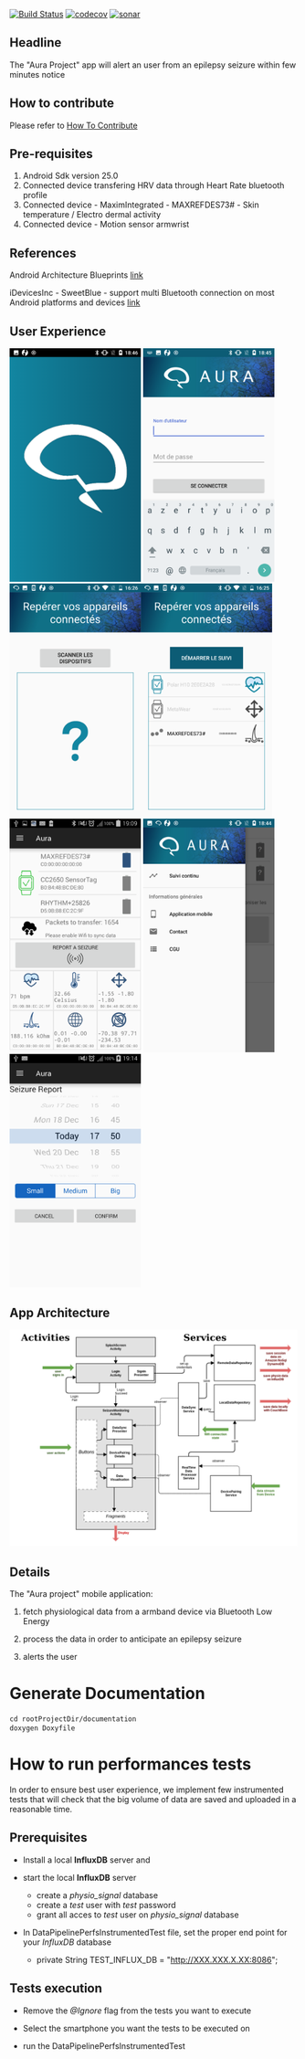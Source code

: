 
[![Build Status](https://travis-ci.org/Aura-healthcare/Aura_mobile_app.svg?branch=master)](https://travis-ci.org/Aura-healthcare/Aura_mobile_app)
[![codecov](https://codecov.io/gh/Aura-healthcare/Aura_mobile_app/branch/master/graph/badge.svg)](https://codecov.io/gh/Aura-healthcare/Aura_mobile_app)
[![sonar](https://sonarcloud.io/api/project_badges/measure?project=Aura_mobile_app%3Aapp&metric=alert_status)](https://sonarcloud.io/dashboard?id=Aura_mobile_app%3Aapp)
## Headline
The "Aura Project" app will alert an user from an epilepsy seizure within few minutes notice

## How to contribute

Please refer to [How To Contribute](https://github.com/Aura-healthcare/Aura_mobile_app/blob/master/CONTRIBUTING.md)

## Pre-requisites
1. Android Sdk version 25.0
2. Connected device transfering HRV data through Heart Rate bluetooth profile
3. Connected device - MaximIntegrated - MAXREFDES73# - Skin temperature / Electro dermal activity
4. Connected device - Motion sensor armwrist

## References

Android Architecture Blueprints
[link](https://github.com/googlesamples/android-architecture)

iDevicesInc - SweetBlue - support multi Bluetooth connection on most Android platforms and devices
[link](https://github.com/iDevicesInc/SweetBlue)

## User Experience

<img src="documentation/splash-screen.png" width="230">  <img src="documentation/login-screen.png" width="230">
<img src="documentation/device-scan-screen.png" width="230"><img src="documentation/device-connect-screen.png" width="230">  <img src="documentation/monitoring-screen.png" width="230"> 
<img src="documentation/monitoring-drawer-screen.png" width="230">
<img src="documentation/seizure-report-screen.png" width="230">


## App Architecture

![Scheme](documentation/auramobileapparchitecture-2.png)

## Details
The "Aura project" mobile application:

1. fetch physiological data from a armband device via Bluetooth Low Energy

2. process the data in order to anticipate an epilepsy seizure

3. alerts the user

# Generate Documentation #
```
cd rootProjectDir/documentation
doxygen Doxyfile
```

# How to run performances tests
In order to ensure best user experience, we implement few instrumented tests that will check that the big volume of data are saved and uploaded in a reasonable time.

## Prerequisites

 * Install a local **InfluxDB** server and
 * start the local **InfluxDB** server
   * create a *physio_signal* database
   * create a *test* user with *test* password
   * grant all acces to *test* user on *physio_signal* database


 * In DataPipelinePerfsInstrumentedTest file, set the proper end point for your *InfluxDB* database  
   * private String TEST_INFLUX_DB = "http://XXX.XXX.X.XX:8086";


## Tests execution
  * Remove the *@Ignore* flag from the tests you want to execute

  * Select the smartphone you want the tests to be executed on

  * run the DataPipelinePerfsInstrumentedTest
